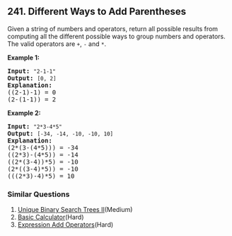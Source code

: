 ## 241. Different Ways to Add Parentheses

<p>Given a string of numbers and operators, return all possible results from computing all the different possible ways to group numbers and operators. The valid operators are <code>+</code>, <code>-</code> and <code>*</code>.</p>

<p><b>Example 1:</b></p>

<pre>
<b>Input:</b> <code>&quot;2-1-1&quot;</code>
<b>Output:</b> <code>[0, 2]</code>
<strong>Explanation: </strong>
((2-1)-1) = 0 
(2-(1-1)) = 2</pre>

<p><b>Example 2:</b></p>

<pre>
<b>Input: </b><code>&quot;2*3-4*5&quot;</code>
<b>Output:</b> <code>[-34, -14, -10, -10, 10]</code>
<strong>Explanation: 
</strong>(2*(3-(4*5))) = -34 
((2*3)-(4*5)) = -14 
((2*(3-4))*5) = -10 
(2*((3-4)*5)) = -10 
(((2*3)-4)*5) = 10<strong>
</strong></pre>

### Similar Questions
  1. [Unique Binary Search Trees II](https://github.com/openset/leetcode/tree/master/solution/unique-binary-search-trees-ii)(Medium)
  1. [Basic Calculator](https://github.com/openset/leetcode/tree/master/solution/basic-calculator)(Hard)
  1. [Expression Add Operators](https://github.com/openset/leetcode/tree/master/solution/expression-add-operators)(Hard)
